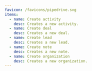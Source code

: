 ```yaml
---
favicon: /favicons/pipedrive.svg
items:
  - name: Create activity
    desc: Creates a new activity.
  - name: Create deal
    desc: Creates a new deal.
  - name: Create lead
    desc: Creates a new lead.
  - name: Create note
    desc: Creates a new note.
  - name: Create organization
    desc: Creates a new organization.
---
```


<script setup>
  import CustomListing from '../../components/CustomListing.vue'
</script>

<CustomListing />
